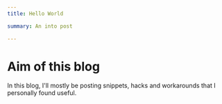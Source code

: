 ```yaml
---
title: Hello World

summary: An into post

---
```


# Aim of this blog

In this blog, I'll mostly be posting snippets, hacks and workarounds that I personally found useful. 